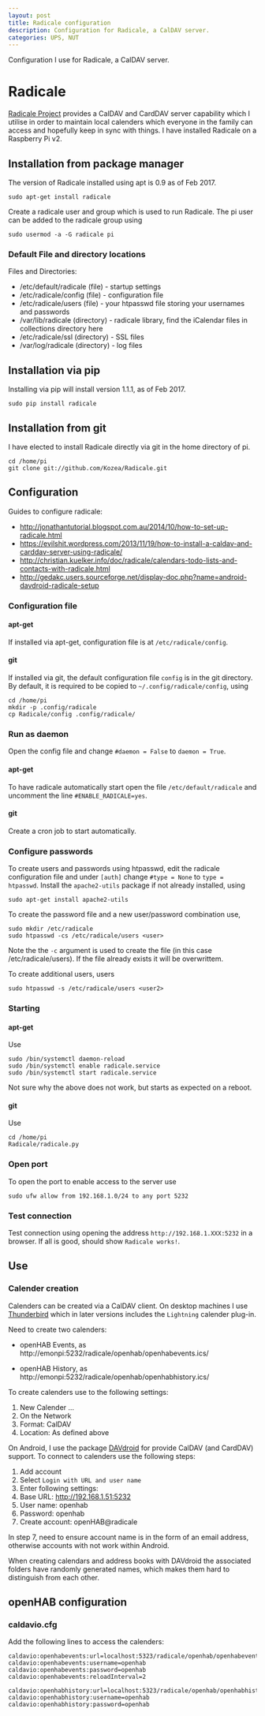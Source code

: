 ```yaml
---
layout: post
title: Radicale configuration
description: Configuration for Radicale, a CalDAV server.
categories: UPS, NUT
---
```


Configuration I use for Radicale, a CalDAV server.

# Radicale

[Radicale Project](http://radicale.org/) provides a CalDAV and CardDAV server capability which I utilise in order to maintain local calenders which everyone in the family can access and hopefully keep in sync with things. I have installed Radicale on a Raspberry Pi v2.

## Installation from package manager

The version of Radicale installed using apt is 0.9 as of Feb 2017.

```
sudo apt-get install radicale
```

Create a radicale user and group which is used to run Radicale. The pi user can be added to the radicale group using

```
sudo usermod -a -G radicale pi
```

### Default File and directory locations

Files and Directories:
* /etc/default/radicale (file) - startup settings
* /etc/radicale/config (file) - configuration file
* /etc/radicale/users (file) - your htpasswd file storing your usernames and passwords
* /var/lib/radicale (directory) - radicale library, find the iCalendar files in collections directory here
* /etc/radicale/ssl (directory) - SSL files
* /var/log/radicale (directory) - log files

## Installation via pip

Installing via pip will install version 1.1.1, as of Feb 2017.

```
sudo pip install radicale
```

## Installation from git

I have elected to install Radicale directly via git in the home directory of pi.

```
cd /home/pi
git clone git://github.com/Kozea/Radicale.git
```

## Configuration

Guides to configure radicale:

* http://jonathantutorial.blogspot.com.au/2014/10/how-to-set-up-radicale.html
* https://evilshit.wordpress.com/2013/11/19/how-to-install-a-caldav-and-carddav-server-using-radicale/
* http://christian.kuelker.info/doc/radicale/calendars-todo-lists-and-contacts-with-radicale.html
* http://gedakc.users.sourceforge.net/display-doc.php?name=android-davdroid-radicale-setup

### Configuration file

#### apt-get

If installed via apt-get, configuration file is at `/etc/radicale/config`.

#### git

If installed via git, the default configuration file `config` is in the git directory. By default, it is required to be copied to `~/.config/radicale/config`, using

```
cd /home/pi
mkdir -p .config/radicale
cp Radicale/config .config/radicale/
```

### Run as daemon

Open the config file and change `#daemon = False` to `daemon = True`.

#### apt-get

To have radicale automatically start open the file `/etc/default/radicale` and uncomment the line `#ENABLE_RADICALE=yes`.

#### git

Create a cron job to start automatically.

### Configure passwords

To create users and passwords using htpasswd, edit the radicale configuration file and under `[auth]` change `#type = None` to `type = htpasswd`. Install the `apache2-utils` package if not already installed, using

```
sudo apt-get install apache2-utils
```

To create the password file and a new user/password combination use,

```
sudo mkdir /etc/radicale
sudo htpasswd -cs /etc/radicale/users <user>
```

Note the the `-c` argument is used to create the file (in this case /etc/radicale/users). If the file already exists it will be overwrittem.

To create additional users, users

```
sudo htpasswd -s /etc/radicale/users <user2>
```

### Starting

#### apt-get

Use

```
sudo /bin/systemctl daemon-reload
sudo /bin/systemctl enable radicale.service
sudo /bin/systemctl start radicale.service
```

Not sure why the above does not work, but starts as expected on a reboot.

#### git

Use

```
cd /home/pi
Radicale/radicale.py
```

### Open port

To open the port to enable access to the server use

```
sudo ufw allow from 192.168.1.0/24 to any port 5232
```

### Test connection

Test connection using opening the address `http://192.168.1.XXX:5232` in a browser. If all is good, should show `Radicale works!`.

## Use

### Calender creation

Calenders can be created via a CalDAV client. On desktop machines I use [Thunderbird](https://www.mozilla.org/en-US/thunderbird/) which in later versions includes the `Lightning` calender plug-in.

Need to create two calenders:

* openHAB Events, as http://emonpi:5232/radicale/openhab/openhabevents.ics/

* openHAB History, as http://emonpi:5232/radicale/openhab/openhabhistory.ics/

To create calenders use to the following settings:

1. New Calender ...
2. On the Network
3. Format: CalDAV
4. Location: As defined above


On Android, I use the package [DAVdroid](https://davdroid.bitfire.at/) for provide CalDAV (and CardDAV) support. To connect to calenders use the following steps:

1. Add account
2. Select `Login with URL and user name`
3. Enter following settings:
  4. Base URL: http://192.168.1.51:5232
  5. User name: openhab
  6. Password: openhab
  7. Create account: openHAB@radicale

In step 7, need to ensure account name is in the form of an email address, otherwise accounts with not work within Android.

When creating calendars and address books with DAVdroid the associated folders have randomly generated names, which makes them hard to distinguish from each other.

## openHAB configuration

### caldavio.cfg

Add the following lines to access the calenders:

```
caldavio:openhabevents:url=localhost:5323/radicale/openhab/openhabevents.ics
caldavio:openhabevents:username=openhab
caldavio:openhabevents:password=openhab
caldavio:openhabevents:reloadInterval=2

caldavio:openhabhistory:url=localhost:5323/radicale/openhab/openhabhistory.ics
caldavio:openhabhistory:username=openhab
caldavio:openhabhistory:password=openhab
```
